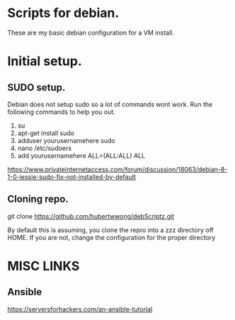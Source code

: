 # Scripts for debian.

These are my basic debian configuration for a VM install.





# Initial setup.

## SUDO setup.

Debian does not setup sudo so a lot of commands wont work. Run the following commands to help you out.

1. su
2. apt-get install sudo
3. adduser yourusernamehere sudo
4. nano /etc/sudoers
5. add yourusernamehere  ALL=(ALL:ALL) ALL

https://www.privateinternetaccess.com/forum/discussion/18063/debian-8-1-0-jessie-sudo-fix-not-installed-by-default

## Cloning repo.

git clone https://github.com/hubertwwong/debScriptz.git

By default this is assuming, you clone the repro into a zzz directory off HOME. If you are not, change the configuration for the proper directory





# MISC LINKS

## Ansible

https://serversforhackers.com/an-ansible-tutorial
